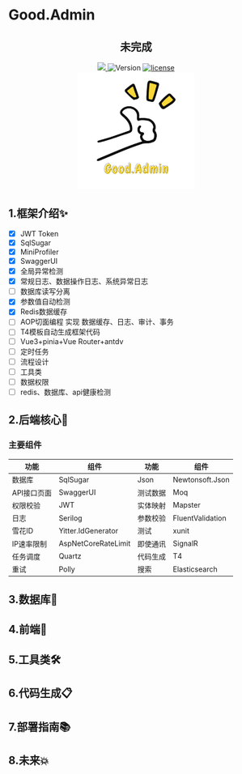 
# Good.Admin

<div align="center">
<h2>未完成</h2>
</div>

<div align="center">
  <a href="https://github.com/x2031/Good.Admin/actions/workflows/dotnet.yml">
   <img src="https://github.com/x2031/Good.Admin/actions/workflows/dotnet.yml/badge.svg?branch=master"/>
  </a>
  <img src="https://img.shields.io/badge/Version-1.0.0-brightgreen" alt="Version"/>
   <a  target="_blank" href="https://www.gnu.org/licenses/gpl-3.0.html">
 <img src="https://img.shields.io/badge/License-GPL-brightgreen" alt="license"/>
 </a>
</div>

<div align="center">
<img src="./doc/img/github_logo.png" style="width:231px" alt="Good.Admin"/>
</div>

## 1.框架介绍✨

- [x]  JWT Token
- [x]  SqlSugar
- [x]  MiniProfiler
- [x]  SwaggerUI
- [x]  全局异常检测
- [x]  常规日志、数据操作日志、系统异常日志
- [ ]  数据库读写分离
- [x]  参数值自动检测
- [x]  Redis数据缓存
- [ ]  AOP切面编程 实现 数据缓存、日志、审计、事务
- [ ]  T4模板自动生成框架代码
- [ ]  Vue3+pinia+Vue Router+antdv
- [ ]  定时任务
- [ ]  流程设计
- [ ]  工具类
- [ ]  数据权限
- [ ]  redis、数据库、api健康检测

## 2.后端核心🧡

### 主要组件

| 功能 | 组件 | 功能 | 组件 |
| --- | --- | --- | --- |
| 数据库 | SqlSugar | Json | Newtonsoft.Json |
| API接口页面 | SwaggerUI | 测试数据 | Moq |
| 权限校验 | JWT | 实体映射 | Mapster |
| 日志 | Serilog | 参数校验 | FluentValidation |
| 雪花ID | Yitter.IdGenerator | 测试 | xunit |
| IP速率限制 | AspNetCoreRateLimit | 即使通讯 | SignalR |
| 任务调度 | Quartz | 代码生成 | T4 |
| 重试    | Polly   | 搜索    | Elasticsearch |

## 3.数据库💾

## 4.前端🤪

## 5.工具类🛠

## 6.代码生成📋

## 7.部署指南📚

## 8.未来💥
